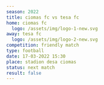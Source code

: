 ```yaml
---
season: 2022
title: ciomas fc vs tesa fc
home: ciomas fc
  logo: /assets/img/logo-1-new.svg
away: tesa fc
  logo: /assets/img/logo-2-new.svg
competition: friendly match
type: football
date: 17-03-2022 15:30
place: stadion desa ciomas
status: next match
result: false
---
```

